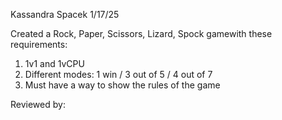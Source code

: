 Kassandra Spacek
1/17/25

Created a Rock, Paper, Scissors, Lizard, Spock gamewith these requirements:
1. 1v1 and 1vCPU
2. Different modes: 1 win / 3 out of 5 / 4 out of 7
3. Must have a way to show the rules of the game

Reviewed by: